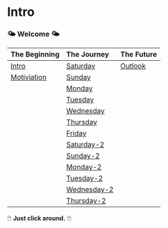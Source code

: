 # Intro

### 🌤️ Welcome 🌤️

| The Beginning                                 | The Journey                             | The Future                         |
| :-------------------------------------------- | :-------------------------------------- | :--------------------------------- |
| [Intro](/Beginning/intro.md)             | [Saturday](/Journey/Saturday.md)   | [Outlook](/Future/outlook.md) |
| [Motiviation](/Beginning/motivation.md) | [Sunday](/Journey/Sunday.md)       |                                    |
|                                               | [Monday](/Journey/Monday.md)       |                                    |
|                                               | [Tuesday](/Journey/Tuesday.md)     |                                    |
|                                               | [Wednesday](/Journey/Wednesday.md) |                                    |
|                                               | [Thursday](/Journey/Thursday.md)   |                                    |
|                                               | [Friday](/Journey/Friday.md)       |                                    |
|                                               | [Saturday-2](/Journey/Saturday-2.md)       |                                    |
|                                               | [Sunday-2](/Journey/Sunday-2.md)       |                                    |
|                                               | [Monday-2](/Journey/Monday-2.md)       |                                    |
|                                               | [Tuesday-2](/Journey/Tuesday-2.md)       |                                    |
|                                               | [Wednesday-2](/Journey/Wednesday-2.md)       |                                    |
|                                               | [Thursday-2](/Journey/Wednesday-2.md)       |                                    |


🖱️ **Just click around.**  🖱️ 
